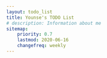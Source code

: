 ```yaml
---
layout: todo_list
title: Younse's TODO List
# description: Information about me
sitemap:
    priority: 0.7
    lastmod: 2020-06-16
    changefreq: weekly
---
```


